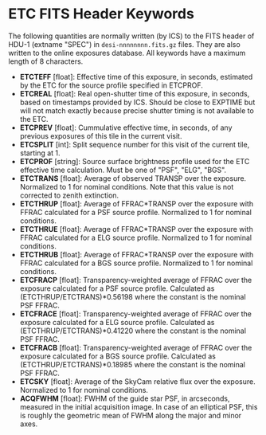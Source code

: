 # ETC FITS Header Keywords

The following quantities are normally written (by ICS) to the FITS header of HDU-1 (extname "SPEC") in `desi-nnnnnnnn.fits.gz` files. They are also written to the online exposures database. All keywords have a maximum length of 8 characters.

- **ETCTEFF** [float]: Effective time of this exposure, in seconds, estimated by the ETC for the source profile specified in ETCPROF.
- **ETCREAL** [float]: Real open-shutter time of this exposure, in seconds, based on timestamps provided by ICS. Should be close to EXPTIME but will not match exactly because precise shutter timing is not available to the ETC.
- **ETCPREV** [float]: Cummulative effective time, in seconds, of any previous exposures of this tile in the current visit.
- **ETCSPLIT** [int]: Split sequence number for this visit of the current tile, starting at 1.
- **ETCPROF** [string]: Source surface brightness profile used for the ETC effective time calculation. Must be one of "PSF", "ELG", "BGS".
- **ETCTRANS** [float]: Average of observed TRANSP over the exposure. Normalized to 1 for nominal conditions. Note that this value is not corrected to zenith extinction.
- **ETCTHRUP** [float]: Average of FFRAC*TRANSP over the exposure with FFRAC calculated for a PSF source profile. Normalized to 1 for nominal conditions.
- **ETCTHRUE** [float]: Average of FFRAC*TRANSP over the exposure with FFRAC calculated for a ELG source profile. Normalized to 1 for nominal conditions.
- **ETCTHRUB** [float]: Average of FFRAC*TRANSP over the exposure with FFRAC calculated for a BGS source profile. Normalized to 1 for nominal conditions.
- **ETCFRACP** [float]: Transparency-weighted average of FFRAC over the exposure calculated for a PSF source profile. Calculated as (ETCTHRUP/ETCTRANS)*0.56198 where the constant is the nominal PSF FFRAC.
- **ETCFRACE** [float]: Transparency-weighted average of FFRAC over the exposure calculated for a ELG source profile. Calculated as (ETCTHRUP/ETCTRANS)*0.41220 where the constant is the nominal PSF FFRAC.
- **ETCFRACB** [float]: Transparency-weighted average of FFRAC over the exposure calculated for a BGS source profile. Calculated as (ETCTHRUP/ETCTRANS)*0.18985 where the constant is the nominal PSF FFRAC.
- **ETCSKY** [float]: Average of the SkyCam relative flux over the exposure. Normalized to 1 for nominal conditions.
- **ACQFWHM** [float]: FWHM of the guide star PSF, in arcseconds, measured in the initial acquisition image. In case of an elliptical PSF, this is roughly the geometric mean of FWHM along the major and minor axes.
